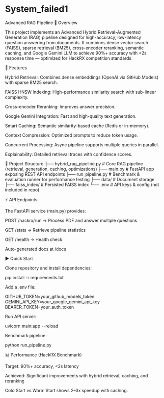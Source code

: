 # System_failed1

Advanced RAG Pipeline
🚀 Overview

This project implements an Advanced Hybrid Retrieval-Augmented Generation (RAG) pipeline designed for high-accuracy, low-latency question answering from documents.
It combines dense vector search (FAISS), sparse retrieval (BM25), cross-encoder reranking, semantic caching, and Google Gemini LLM to achieve 90%+ accuracy with <2s response time — optimized for HackRX competition standards.

🔑 Features

Hybrid Retrieval: Combines dense embeddings (OpenAI via GitHub Models) with sparse BM25 search.

FAISS HNSW Indexing: High-performance similarity search with sub-linear complexity.

Cross-encoder Reranking: Improves answer precision.

Google Gemini Integration: Fast and high-quality text generation.

Smart Caching: Semantic similarity-based cache (Redis or in-memory).

Context Compression: Optimized prompts to reduce token usage.

Concurrent Processing: Async pipeline supports multiple queries in parallel.

Explainability: Detailed retrieval traces with confidence scores.

📂 Project Structure
├── hybrid_rag_pipeline.py   # Core RAG pipeline (retrieval, generation, caching, optimizations)
├── main.py                  # FastAPI app exposing REST API endpoints
├── run_pipeline.py           # Benchmark & evaluation runner for performance testing
├── data/                    # Document storage
├── faiss_index/             # Persisted FAISS index
└── .env                     # API keys & config (not included in repo)

⚡ API Endpoints

The FastAPI service (main.py) provides:

POST /hackrx/run → Process PDF and answer multiple questions

GET /stats → Retrieve pipeline statistics

GET /health → Health check

Auto-generated docs at /docs

▶️ Quick Start

Clone repository and install dependencies:

pip install -r requirements.txt


Add a .env file:

GITHUB_TOKEN=your_github_models_token
GEMINI_API_KEY=your_google_gemini_api_key
BEARER_TOKEN=your_auth_token


Run API server:

uvicorn main:app --reload


Benchmark pipeline:

python run_pipeline.py

📊 Performance (HackRX Benchmark)

Target: 90%+ accuracy, <2s latency

Achieved: Significant improvements with hybrid retrieval, caching, and reranking

Cold Start vs Warm Start shows 2–3x speedup with caching.
